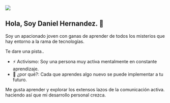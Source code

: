 <img src="https://i.imgur.com/d8Tw1FC.png" />

## Hola, Soy Daniel Hernandez. 👋

Soy un apacionado joven con ganas de aprender de todos los misterios que hay entorno a la rama de tecnologías. 

Te dare una pista.. 

- ⚡ Activismo: Soy una persona muy activa mentalmente en constante aprendizaje.
- 💬 ¿por qué?: Cada que aprendes algo nuevo se puede implementar a tu futuro. 

Me gusta aprender y explorar los extensos lazos de la comunicación activa. haciendo así que mi desarrollo personal crezca. 


